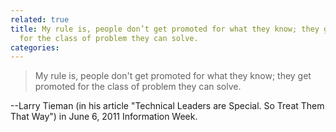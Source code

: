 ```yaml
---
related: true
title: My rule is, people don’t get promoted for what they know; they get promoted
  for the class of problem they can solve.
categories: 
---
```

> My rule is, people don't get promoted for what they know; they get promoted
for the class of problem they can solve.

--Larry Tieman (in his article "Technical Leaders are Special. So Treat Them
That Way") in June 6, 2011 Information Week.

